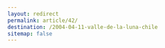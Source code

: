 ```yaml
---
layout: redirect
permalink: article/42/
destination: /2004-04-11-valle-de-la-luna-chile
sitemap: false
---
```

